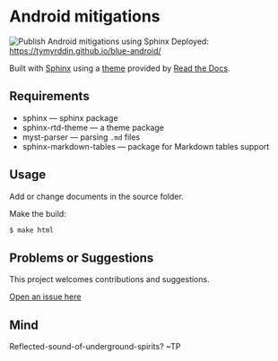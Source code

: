 # Android mitigations

![Publish Android mitigations using Sphinx](https://github.com/tymyrddin/blue-android/workflows/Publish%20Android%20mitigations%20using%20Sphinx/badge.svg?branch=main)
 Deployed: https://tymyrddin.github.io/blue-android/

Built with [Sphinx](https://www.sphinx-doc.org) using a [theme](https://github.com/readthedocs/sphinx_rtd_theme) provided
by [Read the Docs](https://readthedocs.org/).

## Requirements

* sphinx — sphinx package
* sphinx-rtd-theme — a theme package
* myst-parser — parsing `.md` files
* sphinx-markdown-tables — package for Markdown tables support

## Usage

Add or change documents in the source folder.

Make the build:
```bash
$ make html
```

## Problems or Suggestions

This project welcomes contributions and suggestions. 

[Open an issue here](https://github.com/tymyrddin/blue-android/issues)

## Mind

Reflected-sound-of-underground-spirits? ~TP
